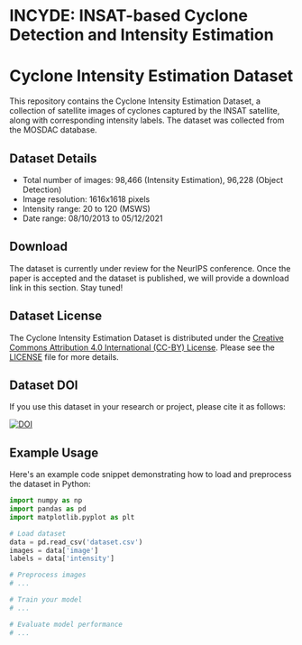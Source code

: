 # INCYDE: INSAT-based Cyclone Detection and Intensity Estimation


# Cyclone Intensity Estimation Dataset

This repository contains the Cyclone Intensity Estimation Dataset, a collection of satellite images of cyclones captured by the INSAT satellite, along with corresponding intensity labels. The dataset was collected from the MOSDAC database.

## Dataset Details

- Total number of images: 98,466 (Intensity Estimation), 96,228 (Object Detection)
- Image resolution: 1616x1618 pixels
- Intensity range: 20 to 120 (MSWS)
- Date range: 08/10/2013 to 05/12/2021

## Download

The dataset is currently under review for the NeurIPS conference. Once the paper is accepted and the dataset is published, we will provide a download link in this section. Stay tuned!

## Dataset License

The Cyclone Intensity Estimation Dataset is distributed under the [Creative Commons Attribution 4.0 International (CC-BY) License](https://creativecommons.org/licenses/by/4.0/). Please see the [LICENSE](LICENSE) file for more details.

## Dataset DOI

If you use this dataset in your research or project, please cite it as follows:

[![DOI](https://zenodo.org/badge/DOI/10.1234/zenodo.123456789.svg)](https://doi.org/10.5281/zenodo.8015331)

## Example Usage

Here's an example code snippet demonstrating how to load and preprocess the dataset in Python:

```python
import numpy as np
import pandas as pd
import matplotlib.pyplot as plt

# Load dataset
data = pd.read_csv('dataset.csv')
images = data['image']
labels = data['intensity']

# Preprocess images
# ...

# Train your model
# ...

# Evaluate model performance
# ...
```
